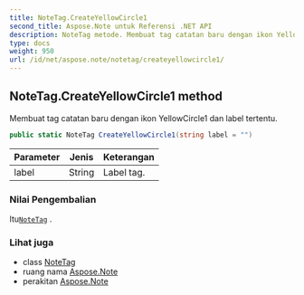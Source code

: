 ```yaml
---
title: NoteTag.CreateYellowCircle1
second_title: Aspose.Note untuk Referensi .NET API
description: NoteTag metode. Membuat tag catatan baru dengan ikon YellowCircle1 dan label tertentu.
type: docs
weight: 950
url: /id/net/aspose.note/notetag/createyellowcircle1/
---
```

## NoteTag.CreateYellowCircle1 method

Membuat tag catatan baru dengan ikon YellowCircle1 dan label tertentu.

```csharp
public static NoteTag CreateYellowCircle1(string label = "")
```

| Parameter | Jenis | Keterangan |
| --- | --- | --- |
| label | String | Label tag. |

### Nilai Pengembalian

Itu[`NoteTag`](../) .

### Lihat juga

* class [NoteTag](../)
* ruang nama [Aspose.Note](../../notetag/)
* perakitan [Aspose.Note](../../../)


